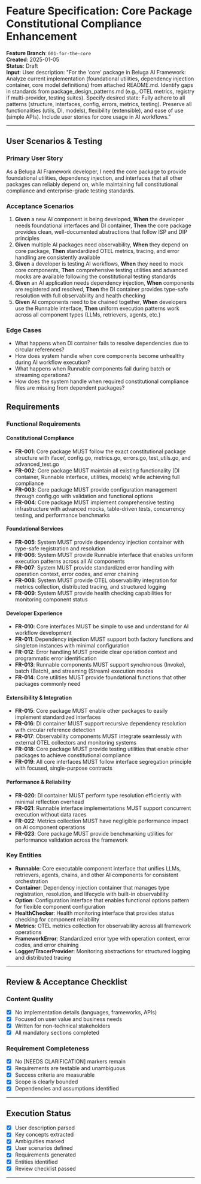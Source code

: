 # Feature Specification: Core Package Constitutional Compliance Enhancement

**Feature Branch**: `001-for-the-core`  
**Created**: 2025-01-05  
**Status**: Draft  
**Input**: User description: "For the 'core' package in Beluga AI Framework: Analyze current implementation (foundational utilities, dependency injection container, core model definitions) from attached README.md. Identify gaps in standards from package_design_patterns.md (e.g., OTEL metrics, registry if multi-provider, testing suites). Specify desired state: Fully adhere to all patterns (structure, interfaces, config, errors, metrics, testing). Preserve all functionalities (utils, DI, models), flexibility (extensible), and ease of use (simple APIs). Include user stories for core usage in AI workflows."

---

## User Scenarios & Testing

### Primary User Story
As a Beluga AI Framework developer, I need the core package to provide foundational utilities, dependency injection, and interfaces that all other packages can reliably depend on, while maintaining full constitutional compliance and enterprise-grade testing standards.

### Acceptance Scenarios
1. **Given** a new AI component is being developed, **When** the developer needs foundational interfaces and DI container, **Then** the core package provides clean, well-documented abstractions that follow ISP and DIP principles
2. **Given** multiple AI packages need observability, **When** they depend on core package, **Then** standardized OTEL metrics, tracing, and error handling are consistently available
3. **Given** a developer is testing AI workflows, **When** they need to mock core components, **Then** comprehensive testing utilities and advanced mocks are available following the constitutional testing standards
4. **Given** an AI application needs dependency injection, **When** components are registered and resolved, **Then** the DI container provides type-safe resolution with full observability and health checking
5. **Given** AI components need to be chained together, **When** developers use the Runnable interface, **Then** uniform execution patterns work across all component types (LLMs, retrievers, agents, etc.)

### Edge Cases
- What happens when DI container fails to resolve dependencies due to circular references?
- How does system handle when core components become unhealthy during AI workflow execution?
- What happens when Runnable components fail during batch or streaming operations?
- How does the system handle when required constitutional compliance files are missing from dependent packages?

## Requirements

### Functional Requirements

#### Constitutional Compliance
- **FR-001**: Core package MUST follow the exact constitutional package structure with iface/, config.go, metrics.go, errors.go, test_utils.go, and advanced_test.go
- **FR-002**: Core package MUST maintain all existing functionality (DI container, Runnable interface, utilities, models) while achieving full compliance
- **FR-003**: Core package MUST provide configuration management through config.go with validation and functional options
- **FR-004**: Core package MUST implement comprehensive testing infrastructure with advanced mocks, table-driven tests, concurrency testing, and performance benchmarks

#### Foundational Services  
- **FR-005**: System MUST provide dependency injection container with type-safe registration and resolution
- **FR-006**: System MUST provide Runnable interface that enables uniform execution patterns across all AI components
- **FR-007**: System MUST provide standardized error handling with operation context, error codes, and error chaining
- **FR-008**: System MUST provide OTEL observability integration for metrics collection, distributed tracing, and structured logging
- **FR-009**: System MUST provide health checking capabilities for monitoring component status

#### Developer Experience
- **FR-010**: Core interfaces MUST be simple to use and understand for AI workflow development
- **FR-011**: Dependency injection MUST support both factory functions and singleton instances with minimal configuration
- **FR-012**: Error handling MUST provide clear operation context and programmatic error identification
- **FR-013**: Runnable components MUST support synchronous (Invoke), batch (Batch), and streaming (Stream) execution modes
- **FR-014**: Core utilities MUST provide foundational functions that other packages commonly need

#### Extensibility & Integration
- **FR-015**: Core package MUST enable other packages to easily implement standardized interfaces
- **FR-016**: DI container MUST support recursive dependency resolution with circular reference detection
- **FR-017**: Observability components MUST integrate seamlessly with external OTEL collectors and monitoring systems
- **FR-018**: Core package MUST provide testing utilities that enable other packages to achieve constitutional compliance
- **FR-019**: All core interfaces MUST follow interface segregation principle with focused, single-purpose contracts

#### Performance & Reliability
- **FR-020**: DI container MUST perform type resolution efficiently with minimal reflection overhead
- **FR-021**: Runnable interface implementations MUST support concurrent execution without data races
- **FR-022**: Metrics collection MUST have negligible performance impact on AI component operations
- **FR-023**: Core package MUST provide benchmarking utilities for performance validation across the framework

### Key Entities

- **Runnable**: Core executable component interface that unifies LLMs, retrievers, agents, chains, and other AI components for consistent orchestration
- **Container**: Dependency injection container that manages type registration, resolution, and lifecycle with built-in observability
- **Option**: Configuration interface that enables functional options pattern for flexible component configuration
- **HealthChecker**: Health monitoring interface that provides status checking for component reliability
- **Metrics**: OTEL metrics collection for observability across all framework operations
- **FrameworkError**: Standardized error type with operation context, error codes, and error chaining
- **Logger/TracerProvider**: Monitoring abstractions for structured logging and distributed tracing

---

## Review & Acceptance Checklist

### Content Quality
- [x] No implementation details (languages, frameworks, APIs)
- [x] Focused on user value and business needs
- [x] Written for non-technical stakeholders
- [x] All mandatory sections completed

### Requirement Completeness
- [x] No [NEEDS CLARIFICATION] markers remain
- [x] Requirements are testable and unambiguous  
- [x] Success criteria are measurable
- [x] Scope is clearly bounded
- [x] Dependencies and assumptions identified

---

## Execution Status

- [x] User description parsed
- [x] Key concepts extracted
- [x] Ambiguities marked
- [x] User scenarios defined
- [x] Requirements generated
- [x] Entities identified
- [x] Review checklist passed

---